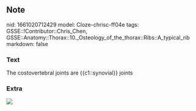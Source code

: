 ## Note
nid: 1661020712429
model: Cloze-chrisc-ff04e
tags: GSSE::!Contributor::Chris_Chen, GSSE::Anatomy::Thorax::10._Osteology_of_the_thorax::Ribs::A_typical_rib
markdown: false

### Text
<div class='toggle'>
  The costovertebral joints are {{c1::synovial}} joints
</div>

### Extra
<img src="paste-5d3bb176b25801d36004d1e188f2133d7d0279fb.png">
